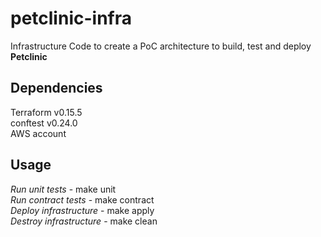 # petclinic-infra
Infrastructure Code to create a PoC architecture to build, test and deploy **Petclinic**

## Dependencies
Terraform v0.15.5 <br />
conftest v0.24.0 <br />
AWS account

## Usage
*Run unit tests* - make unit <br />
*Run contract tests* - make contract <br />
*Deploy infrastructure* - make apply <br />
*Destroy infrastructure* - make clean
